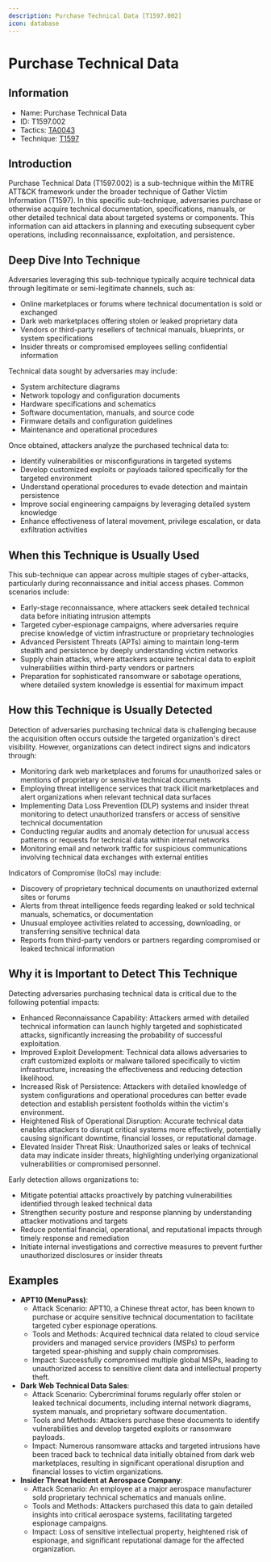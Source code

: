 ```yaml
---
description: Purchase Technical Data [T1597.002]
icon: database
---
```


# Purchase Technical Data

## Information

* Name: Purchase Technical Data
* ID: T1597.002
* Tactics: [TA0043](../)
* Technique: [T1597](./)

## Introduction

Purchase Technical Data (T1597.002) is a sub-technique within the MITRE ATT\&CK framework under the broader technique of Gather Victim Information (T1597). In this specific sub-technique, adversaries purchase or otherwise acquire technical documentation, specifications, manuals, or other detailed technical data about targeted systems or components. This information can aid attackers in planning and executing subsequent cyber operations, including reconnaissance, exploitation, and persistence.

## Deep Dive Into Technique

Adversaries leveraging this sub-technique typically acquire technical data through legitimate or semi-legitimate channels, such as:

* Online marketplaces or forums where technical documentation is sold or exchanged
* Dark web marketplaces offering stolen or leaked proprietary data
* Vendors or third-party resellers of technical manuals, blueprints, or system specifications
* Insider threats or compromised employees selling confidential information

Technical data sought by adversaries may include:

* System architecture diagrams
* Network topology and configuration documents
* Hardware specifications and schematics
* Software documentation, manuals, and source code
* Firmware details and configuration guidelines
* Maintenance and operational procedures

Once obtained, attackers analyze the purchased technical data to:

* Identify vulnerabilities or misconfigurations in targeted systems
* Develop customized exploits or payloads tailored specifically for the targeted environment
* Understand operational procedures to evade detection and maintain persistence
* Improve social engineering campaigns by leveraging detailed system knowledge
* Enhance effectiveness of lateral movement, privilege escalation, or data exfiltration activities

## When this Technique is Usually Used

This sub-technique can appear across multiple stages of cyber-attacks, particularly during reconnaissance and initial access phases. Common scenarios include:

* Early-stage reconnaissance, where attackers seek detailed technical data before initiating intrusion attempts
* Targeted cyber-espionage campaigns, where adversaries require precise knowledge of victim infrastructure or proprietary technologies
* Advanced Persistent Threats (APTs) aiming to maintain long-term stealth and persistence by deeply understanding victim networks
* Supply chain attacks, where attackers acquire technical data to exploit vulnerabilities within third-party vendors or partners
* Preparation for sophisticated ransomware or sabotage operations, where detailed system knowledge is essential for maximum impact

## How this Technique is Usually Detected

Detection of adversaries purchasing technical data is challenging because the acquisition often occurs outside the targeted organization's direct visibility. However, organizations can detect indirect signs and indicators through:

* Monitoring dark web marketplaces and forums for unauthorized sales or mentions of proprietary or sensitive technical documents
* Employing threat intelligence services that track illicit marketplaces and alert organizations when relevant technical data surfaces
* Implementing Data Loss Prevention (DLP) systems and insider threat monitoring to detect unauthorized transfers or access of sensitive technical documentation
* Conducting regular audits and anomaly detection for unusual access patterns or requests for technical data within internal networks
* Monitoring email and network traffic for suspicious communications involving technical data exchanges with external entities

Indicators of Compromise (IoCs) may include:

* Discovery of proprietary technical documents on unauthorized external sites or forums
* Alerts from threat intelligence feeds regarding leaked or sold technical manuals, schematics, or documentation
* Unusual employee activities related to accessing, downloading, or transferring sensitive technical data
* Reports from third-party vendors or partners regarding compromised or leaked technical information

## Why it is Important to Detect This Technique

Detecting adversaries purchasing technical data is critical due to the following potential impacts:

* Enhanced Reconnaissance Capability: Attackers armed with detailed technical information can launch highly targeted and sophisticated attacks, significantly increasing the probability of successful exploitation.
* Improved Exploit Development: Technical data allows adversaries to craft customized exploits or malware tailored specifically to victim infrastructure, increasing the effectiveness and reducing detection likelihood.
* Increased Risk of Persistence: Attackers with detailed knowledge of system configurations and operational procedures can better evade detection and establish persistent footholds within the victim's environment.
* Heightened Risk of Operational Disruption: Accurate technical data enables attackers to disrupt critical systems more effectively, potentially causing significant downtime, financial losses, or reputational damage.
* Elevated Insider Threat Risk: Unauthorized sales or leaks of technical data may indicate insider threats, highlighting underlying organizational vulnerabilities or compromised personnel.

Early detection allows organizations to:

* Mitigate potential attacks proactively by patching vulnerabilities identified through leaked technical data
* Strengthen security posture and response planning by understanding attacker motivations and targets
* Reduce potential financial, operational, and reputational impacts through timely response and remediation
* Initiate internal investigations and corrective measures to prevent further unauthorized disclosures or insider threats

## Examples

* **APT10 (MenuPass)**:
  * Attack Scenario: APT10, a Chinese threat actor, has been known to purchase or acquire sensitive technical documentation to facilitate targeted cyber espionage operations.
  * Tools and Methods: Acquired technical data related to cloud service providers and managed service providers (MSPs) to perform targeted spear-phishing and supply chain compromises.
  * Impact: Successfully compromised multiple global MSPs, leading to unauthorized access to sensitive client data and intellectual property theft.
* **Dark Web Technical Data Sales**:
  * Attack Scenario: Cybercriminal forums regularly offer stolen or leaked technical documents, including internal network diagrams, system manuals, and proprietary software documentation.
  * Tools and Methods: Attackers purchase these documents to identify vulnerabilities and develop targeted exploits or ransomware payloads.
  * Impact: Numerous ransomware attacks and targeted intrusions have been traced back to technical data initially obtained from dark web marketplaces, resulting in significant operational disruption and financial losses to victim organizations.
* **Insider Threat Incident at Aerospace Company**:
  * Attack Scenario: An employee at a major aerospace manufacturer sold proprietary technical schematics and manuals online.
  * Tools and Methods: Attackers purchased this data to gain detailed insights into critical aerospace systems, facilitating targeted espionage campaigns.
  * Impact: Loss of sensitive intellectual property, heightened risk of espionage, and significant reputational damage for the affected organization.
